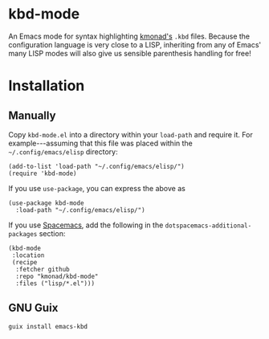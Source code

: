 # kbd-mode

An Emacs mode for syntax highlighting
[kmonad's](https://github.com/david-janssen/kmonad) `.kbd` files.
Because the configuration language is very close to a LISP, inheriting
from any of Emacs' many LISP modes will also give us sensible
parenthesis handling for free!

# Installation

## Manually
Copy `kbd-mode.el` into a directory within your `load-path` and require
it.  For example---assuming that this file was placed within the
`~/.config/emacs/elisp` directory:

``` emacs-lisp
(add-to-list 'load-path "~/.config/emacs/elisp/")
(require 'kbd-mode)
```

If you use `use-package`, you can express the above as

``` emacs-lisp
(use-package kbd-mode
  :load-path "~/.config/emacs/elisp/")
```

If you use [Spacemacs](https://develop.spacemacs.org), add the following
in the `dotspacemacs-additional-packages` section:

``` emacs-lisp
(kbd-mode
 :location
 (recipe
  :fetcher github
  :repo "kmonad/kbd-mode"
  :files ("lisp/*.el")))
```

## GNU Guix
```guix install emacs-kbd```
